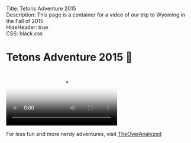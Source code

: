 Title: Tetons Adventure 2015  
Description: This page is a container for a video of our trip to Wyoming in the Fall of 2015  
HideHeader: true  
CSS: black.css  

# Tetons Adventure 2015&nbsp;🗻

<video controls poster="https://d.pr/i/16tNs+" src="https://s3-us-west-1.amazonaws.com/toaassets/videos/Tetons+2015.mp4" title="Video of our trip">
Are you using a crappy browser? It must be crappy, because it doesn't support this HTML5 <code>video</code> element.
</video>

<div class="info">
	<p>For less fun and more nerdy adventures, visit <a href="/" title="Link back to TheOverAnalyzed">TheOverAnalyzed</a></p>
</div>